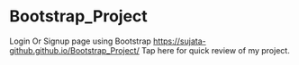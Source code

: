# Bootstrap_Project
Login Or Signup page using Bootstrap
https://sujata-github.github.io/Bootstrap_Project/   Tap here for quick review of my project.
